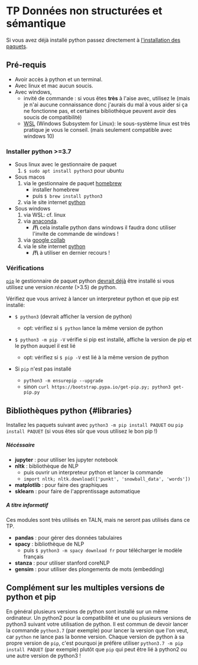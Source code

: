 # TP Données non structurées et sémantique

Si vous avez déjà installé python passez directement à [l'installation des paquets](#libraries).

## Pré-requis

- Avoir accès à python et un terminal.
- Avec linux et mac aucun soucis.
- Avec windows,
	- invité de commande : si vous êtes **très** à l'aise avec, utilisez le (mais je n'ai aucune connaissance donc j'aurais du mal à vous aider si ça ne fonctionne pas, et certaines bibliothèque peuvent avoir des soucis de compatibilité)
	- [WSL](https://docs.microsoft.com/en-us/windows/wsl/install-win10) (Windows Subsystem for Linux):  le sous-système linux est très pratique je vous le conseil. (mais seulement compatible avec windows 10)

### Installer python >=3.7

- Sous linux avec le gestionnaire de paquet
	1. `$ sudo apt install python3` pour ubuntu
- Sous macos
	1. via le gestionnaire de paquet [homebrew](https://brew.sh/)
		- installer homebrew
		- puis `$ brew install python3`
	2. via le site internet [python](https://www.python.org/downloads/)
- Sous windows
	1. via WSL: cf. linux
	2. via [anaconda](https://www.anaconda.com/products/individual).
		- **/!\\**  cela installe python dans windows il faudra donc utiliser l'invite de commande de windows !
	3. via [google collab](https://colab.research.google.com/notebooks/intro.ipynb)
	4. via le site internet [python](https://www.python.org/downloads/)
		- **/!\\** à utiliser en dernier recours !

### Vérifications

[`pip`](https://pip.pypa.io/en/stable/) le gestionnaire de paquet python [devrait déjà](https://pip.pypa.io/en/stable/installing/#do-i-need-to-install-pip) être installé si vous utilisez une version *récente* (>3.5) de python.

Vérifiez que vous arrivez à lancer un interpreteur python et que pip est installé:
- `$ python3` (devrait afficher la version de python)
	- opt: vérifiez si `$ python` lance la même version de python
- `$ python3 -m pip -V` vérifie si pip est installé, affiche la version de pip et le python auquel il est lié
	- opt: vérifiez si `$ pip -V` est lié à la même version de python

- Si `pip` n'est pas installé
	- `python3 -m ensurepip --upgrade`
	- sinon `curl https://bootstrap.pypa.io/get-pip.py; python3 get-pip.py`


## Bibliothèques python {#libraries}

Installez les paquets suivant avec `python3 -m pip install PAQUET` ou `pip install PAQUET` (si vous êtes sûr que vous utilisez le bon pip !)

##### Nécéssaire

- **jupyter** : pour utiliser les jupyter notebook
- **nltk** : bibliothèque de NLP
	- puis ouvrir un interpreteur python et lancer la commande
	- `import nltk; nltk.download(['punkt', 'snowball_data', 'words'])`
- **matplotlib** : pour faire des graphiques
- **sklearn** : pour faire de l'apprentissage automatique

##### A titre informatif

Ces modules sont très utilisés en TALN, mais ne seront pas utilisés dans ce TP.
- **pandas** : pour gérer des données tabulaires
- **spacy** : bibliothèque de NLP
	- puis `$ python3 -m spacy download fr` pour télécharger le modèle français
- **stanza** : pour utiliser stanford coreNLP
- **gensim** : pour utiliser des plongements de mots (embedding)

## Complément sur les multiples versions de python et pip

En général plusieurs versions de python sont installé sur un même ordinateur. Un python2 pour la compatibilité et une ou plusieurs versions de python3 suivant votre utilisation de python. Il est commun de devoir lancer la commande `python3.7` (par exemple) pour lancer la version que l'on veut, car `python` ne lance pas la bonne version. Chaque version de python à sa propre version de `pip`, c'est pourquoi je préfère utiliser `python3.7 -m pip install PAQUET` (par exemple) plutôt que `pip` qui peut être lié à python2 ou une autre version de python3 !
